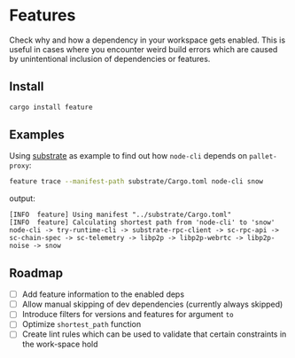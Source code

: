 # Features

Check why and how a dependency in your workspace gets enabled. This is useful in cases where you encounter weird build errors which are caused by unintentional inclusion of dependencies or features.

## Install

```bash
cargo install feature
```

## Examples

Using [substrate](https://github.com/paritytech/substrate) as example to find out how `node-cli` depends on `pallet-proxy`:

```bash
feature trace --manifest-path substrate/Cargo.toml node-cli snow
```

output:

```pre
[INFO  feature] Using manifest "../substrate/Cargo.toml"
[INFO  feature] Calculating shortest path from 'node-cli' to 'snow'
node-cli -> try-runtime-cli -> substrate-rpc-client -> sc-rpc-api -> sc-chain-spec -> sc-telemetry -> libp2p -> libp2p-webrtc -> libp2p-noise -> snow
```

## Roadmap

- [ ] Add feature information to the enabled deps
- [ ] Allow manual skipping of dev dependencies (currently always skipped)
- [ ] Introduce filters for versions and features for argument `to`
- [ ] Optimize `shortest_path` function
- [ ] Create lint rules which can be used to validate that certain constraints in the work-space hold
